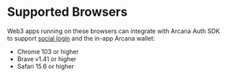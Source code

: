 # Supported Browsers

Web3 apps running on these browsers can integrate with Arcana Auth SDK to support [social login](../../concepts/social-login/) and the in-app Arcana wallet:

- Chrome 103 or higher
- Brave v1.41 or higher
- Safari 15.6 or higher
